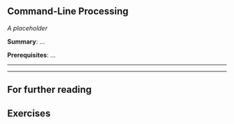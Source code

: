 Command-Line Processing
-----------------------

*A placeholder*

**Summary**: ...

**Prerequisites**: ...

- - -

- - -

For further reading
-------------------

Exercises
---------

